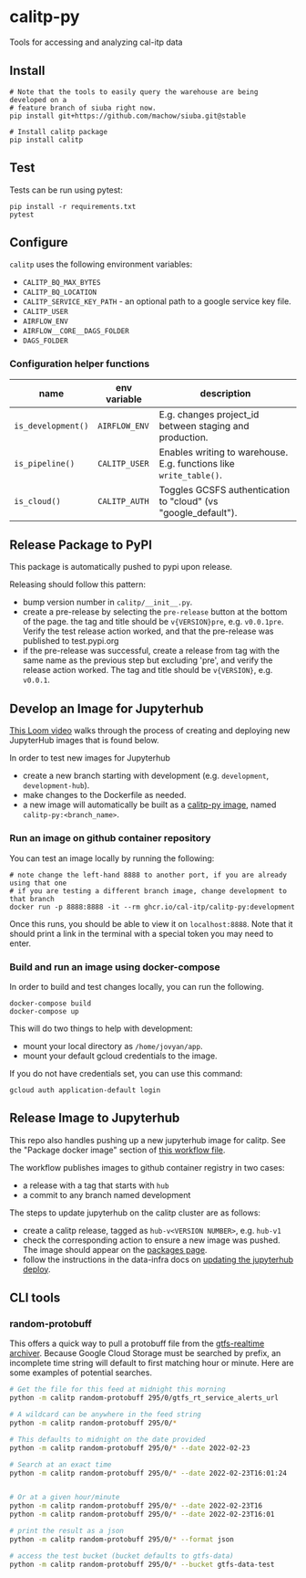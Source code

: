 # calitp-py
Tools for accessing and analyzing cal-itp data

## Install

```
# Note that the tools to easily query the warehouse are being developed on a
# feature branch of siuba right now.
pip install git+https://github.com/machow/siuba.git@stable

# Install calitp package
pip install calitp
```

## Test

Tests can be run using pytest:

```
pip install -r requirements.txt
pytest
```

## Configure

`calitp` uses the following environment variables:

* `CALITP_BQ_MAX_BYTES`
* `CALITP_BQ_LOCATION`
* `CALITP_SERVICE_KEY_PATH` - an optional path to a google service key file.
* `CALITP_USER`
* `AIRFLOW_ENV`
* `AIRFLOW__CORE__DAGS_FOLDER`
* `DAGS_FOLDER`

### Configuration helper functions

| name | env variable | description |
| ---- | ------------ | ----------- |
| `is_development()` | `AIRFLOW_ENV` | E.g. changes project_id between staging and production. |
| `is_pipeline()` | `CALITP_USER` | Enables writing to warehouse. E.g. functions like `write_table()`. |
| `is_cloud()` | `CALITP_AUTH` | Toggles GCSFS authentication to "cloud" (vs "google_default"). |

## Release Package to PyPI

This package is automatically pushed to pypi upon release.

Releasing should follow this pattern:

* bump version number in `calitp/__init__.py`.
* create a pre-release by selecting the `pre-release` button at the bottom of the page. the tag and title should be `v{VERSION}pre`, e.g. `v0.0.1pre`. Verify the test release action worked, and that the pre-release was published to test.pypi.org
* if the pre-release was successful, create a release from tag with the same name as the previous step but excluding 'pre', and verify the release action worked. The tag and title should be `v{VERSION}`, e.g. `v0.0.1`.

## Develop an Image for Jupyterhub

[This Loom video](https://www.loom.com/share/1d3b00afe6314fccac55c0ce9b22ec02) walks through the process of creating and deploying new JupyterHub images that is found below.

In order to test new images for Jupyterhub

* create a new branch starting with development (e.g. `development`, `development-hub`).
* make changes to the Dockerfile as needed.
* a new image will automatically be built as a [calitp-py image](https://github.com/cal-itp/calitp-py/pkgs/container/calitp-py), named `calitp-py:<branch_name>`.

### Run an image on github container repository

You can test an image locally by running the following:

```
# note change the left-hand 8888 to another port, if you are already using that one
# if you are testing a different branch image, change development to that branch
docker run -p 8888:8888 -it --rm ghcr.io/cal-itp/calitp-py:development
```

Once this runs, you should be able to view it on `localhost:8888`.
Note that it should print a link in the terminal with a special token you may need to enter.

### Build and run an image using docker-compose

In order to build and test changes locally, you can run the following.

```
docker-compose build
docker-compose up
```

This will do two things to help with development:

* mount your local directory as `/home/jovyan/app`.
* mount your default gcloud credentials to the image.

If you do not have credentials set, you can use this command:

```
gcloud auth application-default login
```

## Release Image to Jupyterhub

This repo also handles pushing up a new jupyterhub image for calitp.
See the "Package docker image" section of [this workflow file](https://github.com/cal-itp/calitp-py/blob/main/.github/workflows/ci.yml).

The workflow publishes images to github container registry in two cases:

* a release with a tag that starts with `hub`
* a commit to any branch named development

The steps to update jupyterhub on the calitp cluster are as follows:

* create a calitp release, tagged as `hub-v<VERSION NUMBER>`, e.g. `hub-v1`
* check the corresponding action to ensure a new image was pushed. The image should appear on the [packages page](https://github.com/orgs/cal-itp/packages?repo_name=calitp-py).
* follow the instructions in the data-infra docs on [updating the jupyterhub deploy](https://docs.calitp.org/data-infra/kubernetes/JupyterHub.html#updating).


## CLI tools

### random-protobuff

This offers a quick way to pull a protobuff file from the [gtfs-realtime archiver](https://docs.calitp.org/data-infra/datasets_and_tables/gtfs_rt.html). Because Google Cloud Storage must be searched by prefix, an incomplete time string will default to first matching hour or minute. Here are some examples of potential searches.

``` bash
# Get the file for this feed at midnight this morning
python -m calitp random-protobuff 295/0/gtfs_rt_service_alerts_url

# A wildcard can be anywhere in the feed string
python -m calitp random-protobuff 295/0/*

# This defaults to midnight on the date provided
python -m calitp random-protobuff 295/0/* --date 2022-02-23

# Search at an exact time
python -m calitp random-protobuff 295/0/* --date 2022-02-23T16:01:24


# Or at a given hour/minute
python -m calitp random-protobuff 295/0/* --date 2022-02-23T16
python -m calitp random-protobuff 295/0/* --date 2022-02-23T16:01

# print the result as a json
python -m calitp random-protobuff 295/0/* --format json

# access the test bucket (bucket defaults to gtfs-data)
python -m calitp random-protobuff 295/0/* --bucket gtfs-data-test
```
